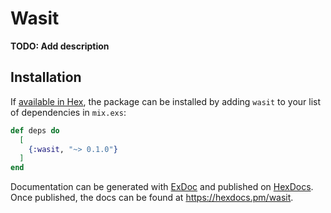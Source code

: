 # Wasit

**TODO: Add description**

## Installation

If [available in Hex](https://hex.pm/docs/publish), the package can be installed
by adding `wasit` to your list of dependencies in `mix.exs`:

```elixir
def deps do
  [
    {:wasit, "~> 0.1.0"}
  ]
end
```

Documentation can be generated with [ExDoc](https://github.com/elixir-lang/ex_doc)
and published on [HexDocs](https://hexdocs.pm). Once published, the docs can
be found at <https://hexdocs.pm/wasit>.


